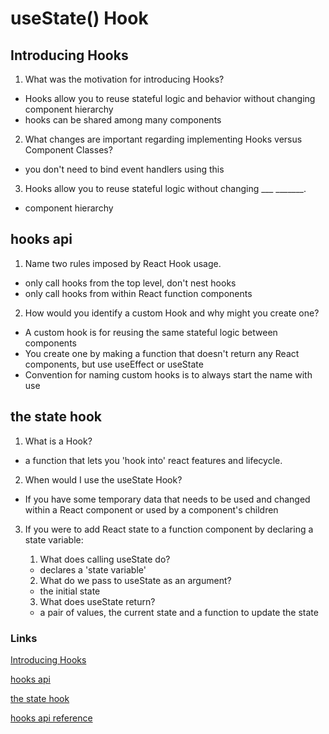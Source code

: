 # useState() Hook

## Introducing Hooks
1. What was the motivation for introducing Hooks?
- Hooks allow you to reuse stateful logic and behavior without changing component hierarchy
- hooks can be shared among many components

2. What changes are important regarding implementing Hooks versus Component Classes?
- you don't need to bind event handlers using this

3. Hooks allow you to reuse stateful logic without changing ___ _______.
- component hierarchy

## hooks api
1. Name two rules imposed by React Hook usage.
- only call hooks from the top level, don't nest hooks
- only call hooks from within React function components

2. How would you identify a custom Hook and why might you create one?
- A custom hook is for reusing the same stateful logic between components
- You create one by making a function that doesn't return any React components, but use useEffect or useState
- Convention for naming custom hooks is to always start the name with use

## the state hook
1. What is a Hook?
- a function that lets you 'hook into' react features and lifecycle.

2. When would I use the useState Hook?
- If you have some temporary data that needs to be used and changed within a React component or used by a component's children

3. If you were to add React state to a function component by declaring a state variable:
    1. What does calling useState do?
    - declares a 'state variable'

    2. What do we pass to useState as an argument?
    - the initial state

    3. What does useState return?
    - a pair of values, the current state and a function to update the state

### Links
[Introducing Hooks](https://reactjs.org/docs/hooks-overview.html)

[hooks api](https://reactjs.org/docs/hooks-overview.html)

[the state hook](https://reactjs.org/docs/hooks-state.html)

[hooks api reference](https://reactjs.org/docs/hooks-reference.html)
